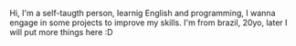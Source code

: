 Hi, I'm a self-taugth person, learnig English and programming, I wanna engage in some projects to improve my skills.
I'm from brazil, 20yo, later I will put more things here :D
